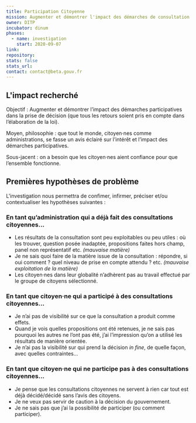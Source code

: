 ```yaml
---
title: Participation Citoyenne
mission: Augmenter et démontrer l'impact des démarches de consultation citoyenne
owner: DITP
incubator: dinum
phases:
  - name: investigation
    start: 2020-09-07
link: 
repository: 
stats: false
stats_url: 
contact: contact@beta.gouv.fr
---
```


## L'impact recherché

Objectif : Augmenter et démontrer l’impact des démarches participatives dans la prise de décision (que tous les retours soient pris en compte dans l’élaboration de la loi). 
 
Moyen, philosophie : que tout le monde, citoyen·nes comme administrations, se fasse un avis éclairé sur l’intérêt et l’impact des démarches participatives. 

Sous-jacent : on a besoin que les citoyen·nes aient confiance pour que l’ensemble fonctionne.

## Premières hypothèses de problème

L'investigation nous permettra de confimer, infirmer, préciser et/ou contextualiser les hypothèses suivantes :

### En tant qu’administration qui a déjà fait des consultations citoyennes... 
- Les résultats de la consultation sont peu exploitables ou peu utiles : où les trouver, question posée inadaptée, propositions faites hors champ, panel non représentatif etc. *(mauvaise matière)*
- Je ne sais quoi faire de la matière issue de la consultation : répondre, si oui comment ? quel niveau de prise en compte attendu ? etc. *(mauvaise exploitation de la matière)*
- Les citoyen·nes dans leur globalité n’adhèrent pas au travail effectué par le groupe de citoyens sélectionné.

### En tant que citoyen·ne qui a participé à des consultations citoyennes...
- Je n’ai pas de visibilité sur ce que la consultation a produit comme effets.
- Quand je vois quelles propositions ont été retenues, je ne sais pas pourquoi les autres ne l’ont pas été, j’ai l’impression qu’on a utilisé les résultats de manière orientée.
- Je n’ai pas la visibilité sur qui prend la décision *in fine*, de quelle façon, avec quelles contraintes…

### En tant que citoyen·ne qui ne participe pas à des consultations citoyennes...
- Je pense que les consultations citoyennes ne servent à rien car tout est déjà décidé/décidé sans l’avis des citoyens.
- Je ne veux pas servir de caution à la décision du gouvernement. 
- Je ne sais pas que j’ai la possibilité de participer (ou comment participer).

